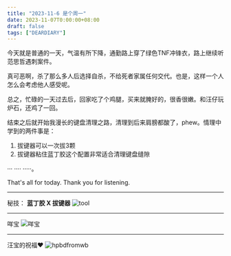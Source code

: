 ```yaml
---
title: "2023-11-6 是个周一"
date: 2023-11-07T0:00:00+08:00
draft: false
tags: ["DEARDIARY"]
---
```

今天就是普通的一天，气温有所下降，通勤路上穿了绿色TNF冲锋衣，路上继续听范思哲遇刺案件。

真可恶啊，杀了那么多人后选择自杀，不给死者家属任何交代。也是，这样一个人怎么会考虑他人感受呢。

总之，忙碌的一天过去后，回家吃了个鸡腿，买来就腌好的，很香很嫩。和汪仔玩炉石，还鸡了一回。

结束之后就开始我漫长的键盘清理之路，清理到后来肩膀都酸了，phew。情理中学到的两件事是：

1. 拔键器可以一次拔3颗  
2. 拔键器粘住蓝丁胶这个配置非常适合清理键盘缝隙  

···
····
·····。




That's all for today.
Thank you for listening.

---
秘技： **蓝丁胶 X 拔键器**
![tool](https://nic-gz-1308403500.file.myqcloud.com/gruvbox/024_20231106ITSAMONDAY-2023-11-07-00-22-08.jpg)

---
咩宝
![咩宝](https://nic-gz-1308403500.file.myqcloud.com/gruvbox/024_20231106ITSAMONDAY-2023-11-07-00-22-20.jpg)

---
汪宝的祝福♥
![hpbdfromwb](https://nic-gz-1308403500.file.myqcloud.com/gruvbox/024_20231106ITSAMONDAY-2023-11-07-00-21-26.png)